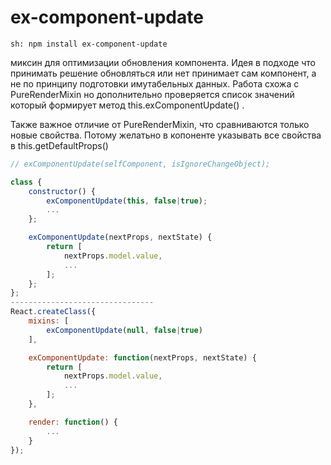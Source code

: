 # ex-component-update

```
sh: npm install ex-component-update
```
миксин для оптимизации обновления компонента. Идея в подходе что принимать решение обновляться или нет принимает сам компонент, а не по принципу подготовки имутабельных данных. Работа схожа с PureRenderMixin но дополнительно проверяется список значений который формирует метод this.exComponentUpdate() . 
 
Также важное отличие от PureRenderMixin, что сравниваются только новые свойства. Потому желатьно в копоненте указывать все свойства в this.getDefaultProps()


```js
// exComponentUpdate(selfComponent, isIgnoreChangeObject);

class {
    constructor() {
        exComponentUpdate(this, false|true);
        ...
    };

    exComponentUpdate(nextProps, nextState) {
        return [
            nextProps.model.value,
            ...
        ];
    };
};
--------------------------------
React.createClass({
    mixins: [
        exComponentUpdate(null, false|true)
    ],

    exComponentUpdate: function(nextProps, nextState) {
        return [
            nextProps.model.value,
            ...
        ];
    },

    render: function() {
        ...
    }
});
```
